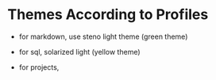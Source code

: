 
# Themes According to Profiles

- for markdown, use steno light theme (green theme)

- for sql, solarized light (yellow theme)

- for projects, 


